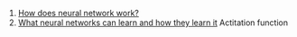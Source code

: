 
1. [How does neural network work?](https://www.youtube.com/watch?v=ILsA4nyG7I0&feature=emb_logo)
2. [What neural networks can learn and how they learn it](https://end-to-end-machinelearning.teachable.com/courses/516029/lectures/9485279)
Actitation function
